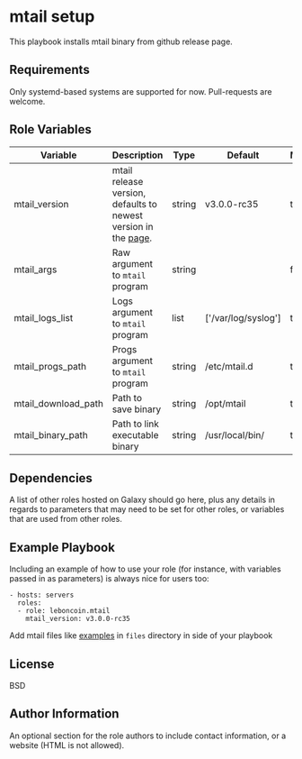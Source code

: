 mtail setup
=========

This playbook installs mtail binary from github release page.

Requirements
------------

Only systemd-based systems are supported for now. Pull-requests are welcome.


Role Variables
--------------

| Variable | Description | Type | Default | Mandatory |
|----------|-------------|------|---------|-----------|
| mtail_version | mtail release version, defaults to newest version in the [page](https://github.com/google/mtail/releases). | string | v3.0.0-rc35 | true |
| mtail_args | Raw argument to `mtail` program | string |  | false |
| mtail_logs_list | Logs argument to `mtail` program | list | ['/var/log/syslog'] | true |
| mtail_progs_path | Progs argument to `mtail` program | string | /etc/mtail.d | true |
| mtail_download_path | Path to save binary | string | /opt/mtail | true |
| mtail_binary_path | Path to link executable binary | string | /usr/local/bin/ | true |


Dependencies
------------

A list of other roles hosted on Galaxy should go here, plus any details in regards to parameters that may need to be set for other roles, or variables that are used from other roles.

Example Playbook
----------------

Including an example of how to use your role (for instance, with variables passed in as parameters) is always nice for users too:

    - hosts: servers
      roles:
      - role: leboncoin.mtail
        mtail_version: v3.0.0-rc35

Add mtail files like [examples](https://github.com/google/mtail/tree/master/examples) in `files` directory in side of your playbook

License
-------

BSD

Author Information
------------------

An optional section for the role authors to include contact information, or a website (HTML is not allowed).
